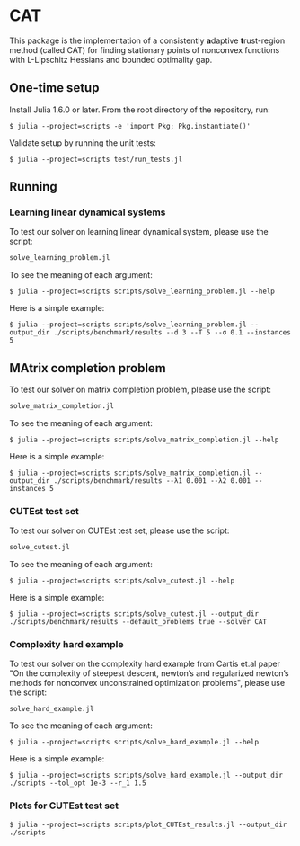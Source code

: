 # CAT
This package is the implementation of a consistently **a**daptive **t**rust-region method (called CAT) for finding stationary points of nonconvex functions with L-Lipschitz Hessians and bounded optimality gap.

## One-time setup
Install Julia 1.6.0 or later. From the root directory of the repository, run:

```console
$ julia --project=scripts -e 'import Pkg; Pkg.instantiate()'
```

Validate setup by running the unit tests:

```console
$ julia --project=scripts test/run_tests.jl
```

## Running
### Learning linear dynamical systems
To test our solver on learning linear dynamical system, please use the script:

```julia
solve_learning_problem.jl
```

To see the meaning of each argument:

```console
$ julia --project=scripts scripts/solve_learning_problem.jl --help
```

Here is a simple example:

```console
$ julia --project=scripts scripts/solve_learning_problem.jl --output_dir ./scripts/benchmark/results --d 3 --T 5 --σ 0.1 --instances 5
```

## MAtrix completion problem
To test our solver on matrix completion problem, please use the script:

```julia
solve_matrix_completion.jl
```

To see the meaning of each argument:

```shell
$ julia --project=scripts scripts/solve_matrix_completion.jl --help
```

Here is a simple example:

```shell
$ julia --project=scripts scripts/solve_matrix_completion.jl --output_dir ./scripts/benchmark/results --λ1 0.001 --λ2 0.001 --instances 5
```

### CUTEst test set
To test our solver on CUTEst test set, please use the script:

```julia
solve_cutest.jl
```

To see the meaning of each argument:

```shell
$ julia --project=scripts scripts/solve_cutest.jl --help
```

Here is a simple example:

```shell
$ julia --project=scripts scripts/solve_cutest.jl --output_dir ./scripts/benchmark/results --default_problems true --solver CAT
```

### Complexity hard example

To test our solver on the complexity hard example from Cartis et.al paper "On the complexity of steepest descent, newton’s and regularized newton’s methods for nonconvex unconstrained optimization problems", please use the script:

```shell
solve_hard_example.jl
```

To see the meaning of each argument:

```shell
$ julia --project=scripts scripts/solve_hard_example.jl --help
```

Here is a simple example:

```shell
$ julia --project=scripts scripts/solve_hard_example.jl --output_dir ./scripts --tol_opt 1e-3 --r_1 1.5
```

### Plots for CUTEst test set
```shell
$ julia --project=scripts scripts/plot_CUTEst_results.jl --output_dir ./scripts
```
